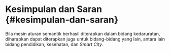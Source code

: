 # Kesimpulan dan Saran {#kesimpulan-dan-saran}

Bila mesin aturan semantik berhasil diterapkan dalam bidang kedaruratan, diharapkan dapat diterapkan juga untuk bidang-bidang yang lain, antara lain bidang pendidikan, kesehatan, dan _Smart City_.